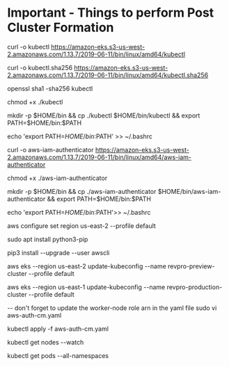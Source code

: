 # Important - Things to perform Post Cluster Formation

curl -o kubectl https://amazon-eks.s3-us-west-2.amazonaws.com/1.13.7/2019-06-11/bin/linux/amd64/kubectl

curl -o kubectl.sha256 https://amazon-eks.s3-us-west-2.amazonaws.com/1.13.7/2019-06-11/bin/linux/amd64/kubectl.sha256

openssl sha1 -sha256 kubectl

chmod +x ./kubectl

mkdir -p $HOME/bin && cp ./kubectl $HOME/bin/kubectl && export PATH=$HOME/bin:$PATH

echo 'export PATH=$HOME/bin:$PATH' >> ~/.bashrc

curl -o aws-iam-authenticator https://amazon-eks.s3-us-west-2.amazonaws.com/1.13.7/2019-06-11/bin/linux/amd64/aws-iam-authenticator

chmod +x ./aws-iam-authenticator

mkdir -p $HOME/bin && cp ./aws-iam-authenticator $HOME/bin/aws-iam-authenticator && export PATH=$HOME/bin:$PATH

echo 'export PATH=$HOME/bin:$PATH'>> ~/.bashrc

aws configure set region us-east-2 --profile default

sudo apt install python3-pip

pip3 install --upgrade --user awscli

aws eks --region us-east-2 update-kubeconfig --name revpro-preview-cluster --profile default

aws eks --region us-east-1 update-kubeconfig --name revpro-production-cluster --profile default

-- don't forget to update the worker-node role arn in the yaml file
sudo vi aws-auth-cm.yaml

kubectl apply -f aws-auth-cm.yaml

kubectl get nodes --watch

kubectl get pods --all-namespaces

